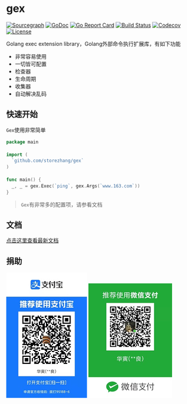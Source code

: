 # gex

[![Sourcegraph](https://sourcegraph.com/github.com/storezhang/gex/-/badge.svg?style=flat-square)](https://sourcegraph.com/github.com/storezhang/gex?badge)
[![GoDoc](http://img.shields.io/badge/go-documentation-blue.svg?style=flat-square)](https://pkg.go.dev/github.com/storezhang/gex)
[![Go Report Card](https://goreportcard.com/badge/github.com/storezhang/gex?style=flat-square)](https://goreportcard.com/report/github.com/storezhang/gex)
[![Build Status](https://github.ruijc.com:20443/api/badges/storezhang/gex/status.svg)](https://github.ruijc.com:20443/storezhang/gex)
[![Codecov](https://img.shields.io/codecov/c/github/storezhang/gex.svg?style=flat-square)](https://codecov.io/gh/storezhang/gex)
[![License](https://img.shields.io/github/license/storezhang/gex)](https://raw.githubusercontent.com/storezhang/gex/master/LICENSE)

Golang exec extension library，Golang外部命令执行扩展库，有如下功能

- 非常容易使用
- 一切皆可配置
- 检查器
- 生命周期
- 收集器
- 自动解决乱码

## 快速开始

`Gex`使用非常简单

```go
package main

import (
  `github.com/storezhang/gex`
)

func main() {
  _, _ = gex.Exec(`ping`, gex.Args(`www.163.com`))
}
```

> `Gex`有非常多的配置项，请参看文档

## 文档

[点击这里查看最新文档](https://gex.storezhang.tech)

## 捐助

![支持宝](doc/docs/.vuepress/public/donate/alipay-small.jpg)
![支持宝](doc/docs/.vuepress/public/donate/weipay-small.jpg)

